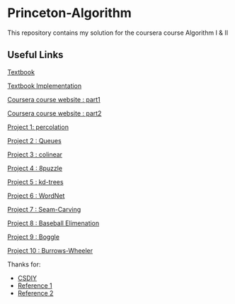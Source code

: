# Princeton-Algorithm
This repository contains my solution for the coursera course Algorithm I & II

## Useful Links

[Textbook](https://algs4.cs.princeton.edu/home/)

[Textbook Implementation](https://algs4.cs.princeton.edu/code/)

[Coursera course website : part1](https://www.coursera.org/learn/algorithms-part1/home/welcome)

[Coursera course website : part2](https://www.coursera.org/learn/algorithms-part2/home/welcome)

[Project 1: percolation](https://coursera.cs.princeton.edu/algs4/assignments/percolation/specification.php)

[Project 2 : Queues](https://coursera.cs.princeton.edu/algs4/assignments/queues/specification.php) 

[Project 3 : colinear](https://coursera.cs.princeton.edu/algs4/assignments/collinear/specification.php)

[Project 4 : 8puzzle](https://coursera.cs.princeton.edu/algs4/assignments/8puzzle/specification.php)

[Project 5 : kd-trees](https://coursera.cs.princeton.edu/algs4/assignments/kdtree/specification.php)

[Project 6 : WordNet](https://coursera.cs.princeton.edu/algs4/assignments/wordnet/specification.php)

[Project 7 : Seam-Carving](https://coursera.cs.princeton.edu/algs4/assignments/seam/specification.php)

[Project 8 : Baseball Elimenation](https://coursera.cs.princeton.edu/algs4/assignments/baseball/specification.php)

[Project 9 : Boggle](https://coursera.cs.princeton.edu/algs4/assignments/boggle/specification.php)

[Project 10 : Burrows-Wheeler](https://coursera.cs.princeton.edu/algs4/assignments/burrows/specification.php)

Thanks for:
- [CSDIY](https://csdiy.wiki/数据结构与算法/Algo/)
- [Reference 1](https://github.com/PKUFlyingPig/Princeton-Algorithm)
- [Reference 2](https://github.com/MolinDeng/Princeton-algs4)
